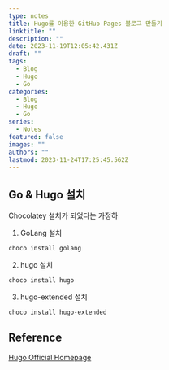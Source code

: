 ```yaml
---
type: notes
title: Hugo를 이용한 GitHub Pages 블로그 만들기
linktitle: ""
description: ""
date: 2023-11-19T12:05:42.431Z
draft: ""
tags:
  - Blog
  - Hugo
  - Go
categories:
  - Blog
  - Hugo
  - Go
series:
  - Notes
featured: false
images: ""
authors: ""
lastmod: 2023-11-24T17:25:45.562Z
---
```


## Go & Hugo 설치

Chocolatey 설치가 되었다는 가정하

1. GoLang 설치

```bash
choco install golang
```

2. hugo 설치

```bash
choco install hugo
```

3. hugo-extended 설치

```bash
choco install hugo-extended
```

## Reference

[Hugo Official Homepage](https://gohugo.io/)
